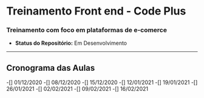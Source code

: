 # Treinamento Front end - Code Plus

### Treinamento com foco em plataformas de e-comerce

- **Status do Repositório:** Em Desenvolvimento

---

## Cronograma das Aulas

-[] 01/12/2020
-[] 08/12/2020
-[] 15/12/2020
-[] 12/01/2021
-[] 19/01/2021
-[] 26/01/2021
-[] 02/02/2021
-[] 09/02/2021
-[] 16/02/2021
